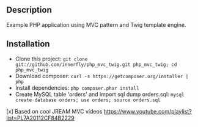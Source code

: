 Description
---
Example PHP application using MVC pattern and Twig template engine.

Installation
---
* Clone this project: `git clone git://github.com/innerfly/php_mvc_twig.git php_mvc_twig; cd php_mvc_twig`
* Download composer: `curl -s https://getcomposer.org/installer | php`
* Install dependencies: `php composer.phar install`
* Create MySQL table 'orders' and import sql dump orders.sql: `mysql create database orders; use orders; source orders.sql`

[x] Based on cool JREAM MVC videos https://www.youtube.com/playlist?list=PL7A20112CF84B2229